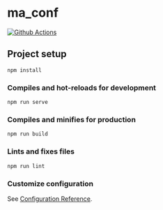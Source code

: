 # ma_conf

[![Github Actions](https://github.com/mobileaction/demo-frontend-example/actions/workflows/main.yaml/badge.svg)](https://github.com/mobileaction/demo-frontend-example/actions/workflows/main.yaml)


## Project setup
```
npm install
```

### Compiles and hot-reloads for development
```
npm run serve
```

### Compiles and minifies for production
```
npm run build
```

### Lints and fixes files
```
npm run lint
```

### Customize configuration
See [Configuration Reference](https://cli.vuejs.org/config/).
